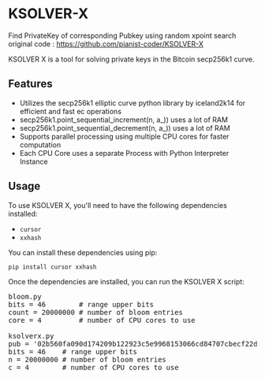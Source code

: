# KSOLVER-X
Find PrivateKey of corresponding Pubkey using random xpoint search<br>
original code : https://github.com/pianist-coder/KSOLVER-X

KSOLVER X is a tool for solving private keys in the Bitcoin secp256k1 curve.

## Features

- Utilizes the secp256k1 elliptic curve python library by iceland2k14 for efficient and fast ec operations
- secp256k1.point_sequential_increment(n, a_)) uses a lot of RAM
- secp256k1.point_sequential_decrement(n, a_)) uses a lot of RAM
- Supports parallel processing using multiple CPU cores for faster computation
- Each CPU Core uses a separate Process with Python Interpreter Instance

## Usage

To use KSOLVER X, you'll need to have the following dependencies installed:

- `cursor`
- `xxhash`

You can install these dependencies using pip:

```
pip install cursor xxhash
```

Once the dependencies are installed, you can run the KSOLVER X script:
<pre>
bloom.py
bits = 46        # range upper bits
count = 20000000 # number of bloom entries
core = 4         # number of CPU cores to use

ksolverx.py
pub = '02b560fa090d174209b122923c5e9968153066cd84707cbecf22dbfd11e15f0ec3' # pubkey to search private key
bits = 46    # range upper bits
n = 20000000 # number of bloom entries
c = 4        # number of CPU cores to use
</pre>

